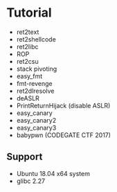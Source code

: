 # Tutorial

* ret2text
* ret2shellcode
* ret2libc
* ROP
* ret2csu
* stack pivoting
* easy_fmt
* fmt-revenge
* ret2dlresolve
* deASLR
* PrintReturnHijack (disable ASLR) 
* easy_canary
* easy_canary2
* easy_canary3
* babypwn (CODEGATE CTF 2017)

## Support
* Ubuntu 18.04 x64 system
* glibc 2.27
